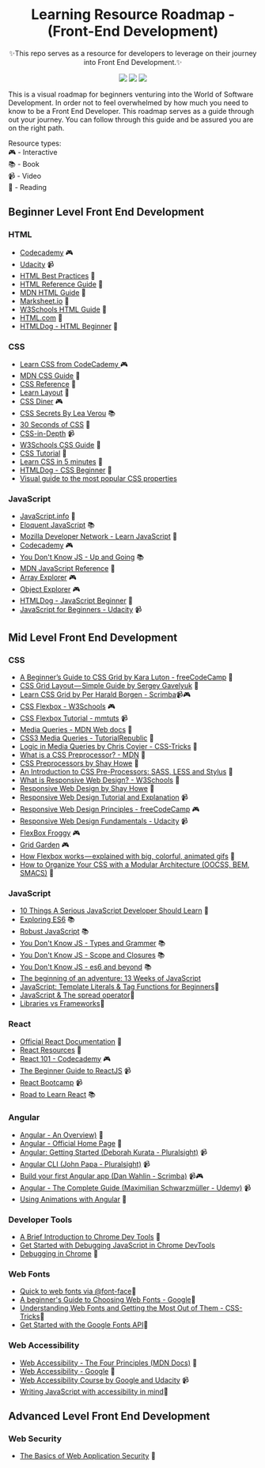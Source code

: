<div align="center">
   <h1>Learning Resource Roadmap - (Front-End Development)</h1>
	<p>✨This repo serves as a resource for developers to leverage on their journey into Front End Development.</>✨</p>
   <p align="center">
    <a href="https://github.com/lauragift21/Learning-Resource-Path-Front-End"><img src="https://img.shields.io/badge/Roadmap-2019-purple.svg"/></a>
      <a href="https://twitter.com/intent/tweet?text=Learning%20Resource%20Roadmap%20for%20Front%20End%20Developers%20by%20@lauragift21%20%20https%3A//github.com/lauragift21/Learning-Resource-Path-Front-End"><img src="https://img.shields.io/badge/twitter-tweet-blue.svg"/></a>
<a href="https://twitter.com/lauragift21"><img src="https://img.shields.io/badge/feedback-@lauragift21-green.svg" /></a>
  </p>
</div>

This is a visual roadmap for beginners venturing into the World of Software Development. In order not to feel overwhelmed by how much you need to know to be a Front End Developer. This roadmap serves as a guide through out your journey. You can follow through this guide and be assured you are on the right path.

Resource types:  
 🎮 - Interactive  
 📚 - Book  
 📹 - Video  
 📝 - Reading  

##  Beginner Level Front End Development

### HTML
 - [Codecademy](https://www.codecademy.com/learn/learn-html) 🎮
 - [Udacity](https://www.udacity.com/course/intro-to-html-and-css--ud001) 📹
 - [HTML Best Practices](https://github.com/hail2u/html-best-practices) 📝
 - [HTML Reference Guide](https://htmlreference.io/) 📝
 - [MDN HTML Guide](https://developer.mozilla.org/en-US/docs/Learn/HTML) 📝
 - [Marksheet.io](https://marksheet.io/html-basics.html) 📝
 - [W3Schools HTML Guide](https://www.w3schools.com/html/) 📝
 - [HTML.com](https://html.com/) 📝
 - [HTMLDog - HTML Beginner](http://www.htmldog.com/guides/html/beginner/) 📝

### CSS

- [Learn CSS from CodeCademy ](https://www.codecademy.com/learn/learn-css) 🎮
- [MDN CSS Guide](https://developer.mozilla.org/en-US/docs/Learn/CSS) 📝
- [CSS Reference](https://cssreference.io/) 📝
- [Learn Layout](http://learnlayout.com/) 📝
- [CSS Diner](http://flukeout.github.io/) 🎮
- [CSS Secrets By Lea Verou](https://www.amazon.com/CSS-Secrets-Solutions-Everyday-Problems/dp/1449372635/?&_encoding=UTF8&tag=frontend-handbook-20&linkCode=ur2&linkId=40a9480c18839b4b2ea798aa2afafd0e&camp=1789&creative=9325) 📚
- [30 Seconds of CSS](https://30-seconds.github.io/30-seconds-of-css/) 📝
- [CSS-in-Depth](https://frontendmasters.com/courses/css-in-depth-v2/) 📹
- [W3Schools CSS Guide](https://www.w3schools.com/css/css_intro.asp) 📝
- [CSS Tutorial](https://www.csstutorial.net/css-intro/introductioncss-part1.php) 📝
- [Learn CSS in 5 minutes](https://medium.freecodecamp.org/get-started-with-css-in-5-minutes-e0804813fc3e) 📝
- [HTMLDog - CSS Beginner](http://www.htmldog.com/guides/css/beginner/) 📝
- [Visual guide to the most popular CSS properties](https://hackr.io/tutorial/visual-guide-to-the-most-popular-css-properties)

### JavaScript
 - [JavaScript.info](https://javascript.info/) 📝
 - [Eloquent JavaScript](https://eloquentjavascript.net/) 📚
 - [Mozilla Developer Network -  Learn JavaScript](https://developer.mozilla.org/en-US/docs/Learn/JavaScript) 📝
 - [Codecademy](https://www.codecademy.com/learn/learn-javascript) 🎮
 - [You Don't Know JS - Up and Going](https://github.com/getify/You-Dont-Know-JS/blob/master/up%20&%20going/README.md#you-dont-know-js-up--going) 📚
 - [MDN JavaScript Reference](https://developer.mozilla.org/en-US/docs/Web/JavaScript/Reference) 📝
 - [Array Explorer](https://sdras.github.io/array-explorer/) 🎮
 - [Object Explorer](https://sdras.github.io/object-explorer/) 🎮
 - [HTMLDog - JavaScript Beginner](http://www.htmldog.com/guides/javascript) 📝
 - [JavaScript for Beginners - Udacity](https://www.udacity.com/course/intro-to-javascript--ud803) 📹

##  Mid Level Front End Development

### CSS

- [A Beginner’s Guide to CSS Grid by Kara Luton - freeCodeCamp](https://medium.freecodecamp.org/a-beginners-guide-to-css-grid-3889612c4b35) 📝
- [CSS Grid Layout — Simple Guide by Sergey Gavelyuk](https://codeburst.io/css-grid-layout-simple-guide-e0296cf14fe8) 📝
- [Learn CSS Grid by Per Harald Borgen - Scrimba](https://scrimba.com/g/gR8PTE)📹🎮
- [CSS Flexbox - W3Schools](https://www.w3schools.com/css/css3_flexbox.asp) 🎮
- [CSS Flexbox Tutorial - mmtuts](https://www.youtube.com/watch?v=0e02dl66PYo) 📹
- [Media Queries - MDN Web docs](https://developer.mozilla.org/en-US/docs/Web/CSS/Media_Queries) 📝
- [CSS3 Media Queries - TutorialRepublic](https://www.tutorialrepublic.com/css-tutorial/css3-media-queries.php) 📝
- [Logic in Media Queries by Chris Coyier - CSS-Tricks](https://css-tricks.com/logic-in-media-queries/) 📝
- [What is a CSS Preprocessor? - MDN](https://developer.mozilla.org/en-US/docs/Glossary/CSS_preprocessor) 📝
- [CSS Preprocessors by Shay Howe](https://learn.shayhowe.com/advanced-html-css/preprocessors/) 📝
- [An Introduction to CSS Pre-Processors: SASS, LESS and Stylus](https://htmlmag.com/article/an-introduction-to-css-preprocessors-sass-less-stylus) 📝
- [What is Responsive Web Design? - W3Schools](https://www.w3schools.com/css/css_rwd_intro.asp) 📝
- [Responsive Web Design by Shay Howe](https://learn.shayhowe.com/advanced-html-css/responsive-web-design/) 📝
- [Responsive Web Design Tutorial and Explanation](https://youtu.be/BIz02qY5BRA) 📹
- [Responsive Web Design Principles - freeCodeCamp](https://learn.freecodecamp.org/responsive-web-design/responsive-web-design-principles) 🎮
- [Responsive Web Design Fundamentals - Udacity](https://www.udacity.com/course/responsive-web-design-fundamentals--ud893) 📹
- [FlexBox Froggy](https://flexboxfroggy.com/) 🎮
- [Grid Garden](https://cssgridgarden.com/) 🎮
- [How Flexbox works — explained with big, colorful, animated gifs](https://medium.freecodecamp.org/an-animated-guide-to-flexbox-d280cf6afc35) 📝
- [How to Organize Your CSS with a Modular Architecture (OOCSS, BEM, SMACS)](https://snipcart.com/blog/organize-css-modular-architecture) 📝

### JavaScript

- [10 Things A Serious JavaScript Developer Should Learn](https://benmccormick.org/2017/07/19/ten-things-javascript/) 📝
- [Exploring ES6](http://exploringjs.com/es6.html) 📚
- [Robust JavaScript](https://molily.de/robust-javascript/) 📚
- [You Don't Know JS - Types and Grammer](https://github.com/getify/You-Dont-Know-JS/tree/master/types%20%26%20grammar) 📚
- [You Don't Know JS - Scope and Closures](https://github.com/getify/You-Dont-Know-JS/tree/master/scope%20%26%20closures) 📚
- [You Don't Know JS - es6 and beyond](https://github.com/getify/You-Dont-Know-JS/tree/master/es6%20%26%20beyond) 📚
- [The beginning of an adventure: 13 Weeks of JavaScript ](https://medium.com/@___aerox___/the-beginning-of-an-adventure-13-weeks-of-javascript-78107605d533)
- [JavaScript: Template Literals & Tag Functions for Beginners](https://codeburst.io/javascript-template-literals-tag-functions-for-beginners-758a041160e1)📝
- [JavaScript & The spread operator](https://codeburst.io/javascript-the-spread-operator-a867a71668ca)📝
- [Libraries vs Frameworks](https://medium.com/datafire-io/libraries-vs-frameworks-626cdde799a7)📝

### React

- [Official React Documentation](https://facebook.github.io/react/docs/hello-world.html) 📝
- [React Resources](https://reactresources.com/) 📝
- [React 101 - Codecademy](https://www.codecademy.com/learn/react-101) 🎮
- [The Beginner Guide to ReactJS](https://egghead.io/courses/the-beginner-s-guide-to-reactjs) 📹
- [React Bootcamp](https://tylermcginnis.com/free-react-bootcamp/) 📹
- [Road to Learn React](https://www.robinwieruch.de/the-road-to-learn-react/) 📚


<!-- ### Vue -->



### Angular
<!-- - [Angular 2 Tutorial](https://egghead.io/technologies/angular2) -->

- [Angular - An Overview)](https://medium.com/@mlbors/an-overview-of-angular-3ccd2950648e) 📝
- [Angular - Official Home Page](https://angular.io/) 📝
- [Angular: Getting Started (Deborah Kurata - Pluralsight)](https://www.pluralsight.com/courses/angular-2-getting-started-update) 📹
- [Angular CLI (John Papa - Pluralsight)](https://www.pluralsight.com/courses/angular-cli) 📹
- [Build your first Angular app (Dan Wahlin - Scrimba)](https://scrimba.com/g/gyourfirstangularapp) 📹🎮
- [Angular - The Complete Guide (Maximilian Schwarzmüller - Udemy)](https://www.udemy.com/the-complete-guide-to-angular-2/) 📹
- [Using Animations with Angular](https://medium.freecodecamp.org/how-to-use-animation-with-angular-6-675b19bc3496) 📝

<!-- ### Testing  -->

<!-- ### Web Animations -->


### Developer Tools

- [A Brief Introduction to Chrome Dev Tools](https://developers.google.com/web/tools/chrome-devtools/) 📝
- [Get Started with Debugging JavaScript in Chrome DevTools](https://developers.google.com/web/tools/chrome-devtools/javascript/)
- [Debugging in Chrome](https://javascript.info/debugging-chrome) 📝

### Web Fonts

- [Quick to web fonts via @font-face](https://www.html5rocks.com/en/tutorials/webfonts/quick/)📝
- [A beginner's Guide to Choosing Web Fonts - Google](https://design.google/library/choosing-web-fonts-beginners-guide/)📝
- [Understanding Web Fonts and Getting the Most Out of Them - CSS-Tricks](https://css-tricks.com/understanding-web-fonts-getting/)📝
- [Get Started with the Google Fonts API](https://developers.google.com/fonts/docs/getting_started)📝

### Web Accessibility

- [Web Accessibility - The Four Principles (MDN Docs)](https://developer.mozilla.org/en-US/docs/Web/Accessibility/Understanding_WCAG#The_four_principles) 📝
- [Web Accessibility - Google](https://developers.google.com/web/fundamentals/accessibility/) 📝
- [Web Accessibility Course by Google and Udacity](https://www.udacity.com/course/web-accessibility--ud891) 📹
- [Writing JavaScript with accessibility in mind](https://medium.com/@matuzo/writing-javascript-with-accessibility-in-mind-a1f6a5f467b9)📝


##  Advanced Level Front End Development

### Web Security

- [The Basics of Web Application Security](https://martinfowler.com/articles/web-security-basics.html) 📝